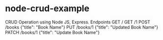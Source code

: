 # node-crud-example
CRUD Operation using Node JS, Express. Endpoints GET / GET /1 POST /books {"title": "Book Name"} PUT /books/1 {"title": "Updated Book Name"} PATCH /books/1 {"title": "Update Book Name"}

